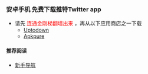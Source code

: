 ### 安卓手机 免费下载推特Twitter app
- 请先<font color="Red"> 连通金刚梯翻墙出来 </font>，再从以下应用商店之一下载
  - [Uptodown](https://twitter.cn.uptodown.com/android/download)
  - [Apkpure]()


#### 推荐阅读
- [新手导航](https://a2zitpro.github.io/web/guide)
